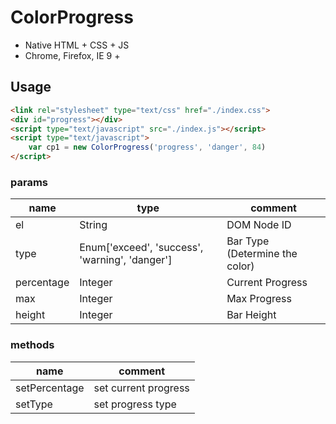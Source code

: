 # ColorProgress

* Native HTML + CSS + JS
* Chrome, Firefox, IE 9 +

## Usage

```html
<link rel="stylesheet" type="text/css" href="./index.css">
<div id="progress"></div>
<script type="text/javascript" src="./index.js"></script>
<script type="text/javascript">
	var cp1 = new ColorProgress('progress', 'danger', 84)
</script>
```

### params

| name       | type                                     | comment                        |
| ---------- | ---------------------------------------- | ------------------------------ |
| el         | String                                   | DOM Node ID                    |
| type       | Enum['exceed', 'success', 'warning', 'danger'] | Bar Type (Determine the color) |
| percentage | Integer                                  | Current Progress               |
| max        | Integer                                  | Max Progress                   |
| height     | Integer                                  | Bar Height                     |

### methods

| name          | comment              |
| ------------- | -------------------- |
| setPercentage | set current progress |
| setType       | set progress type    |

